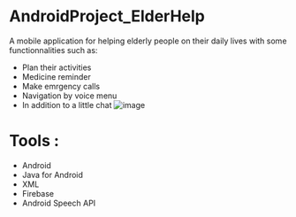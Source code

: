 # AndroidProject_ElderHelp

A mobile application for helping elderly people on their daily lives with some functionnalities such as:
- Plan their activities 
- Medicine reminder
- Make emrgency calls  
- Navigation by voice menu
- In addition to a little chat
![image](https://user-images.githubusercontent.com/58749840/166667275-0c388408-3a07-491c-a155-5012abaff965.png)

# Tools :
- Android
- Java for Android 
- XML
- Firebase
- Android Speech API


